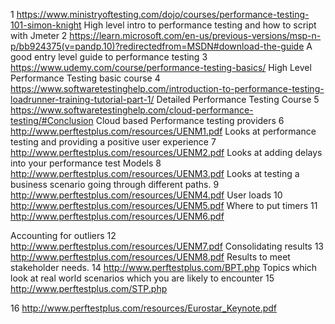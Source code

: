 
1
https://www.ministryoftesting.com/dojo/courses/performance-testing-101-simon-knight
High level intro to performance testing and how to script with Jmeter
2
https://learn.microsoft.com/en-us/previous-versions/msp-n-p/bb924375(v=pandp.10)?redirectedfrom=MSDN#download-the-guide
A good entry level guide to performance testing
3
https://www.udemy.com/course/performance-testing-basics/
High Level Performance Testing basic course
4
https://www.softwaretestinghelp.com/introduction-to-performance-testing-loadrunner-training-tutorial-part-1/
Detailed Performance Testing Course
5
https://www.softwaretestinghelp.com/cloud-performance-testing/#Conclusion
Cloud based Performance testing providers 
6
http://www.perftestplus.com/resources/UENM1.pdf
Looks at performance testing and providing a positive user experience
7
http://www.perftestplus.com/resources/UENM2.pdf
Looks at adding delays into your performance test Models
8
http://www.perftestplus.com/resources/UENM3.pdf
Looks at testing a business scenario going through different paths.
9
http://www.perftestplus.com/resources/UENM4.pdf
User loads
10
 http://www.perftestplus.com/resources/UENM5.pdf
Where to put timers
11
http://www.perftestplus.com/resources/UENM6.pdf
 
Accounting for outliers 
12
http://www.perftestplus.com/resources/UENM7.pdf
Consolidating results
13
http://www.perftestplus.com/resources/UENM8.pdf
Results to meet stakeholder needs.
14
http://www.perftestplus.com/BPT.php
Topics which look at real world scenarios which you are likely to encounter
15
http://www.perftestplus.com/STP.php


16
http://www.perftestplus.com/resources/Eurostar_Keynote.pdf



